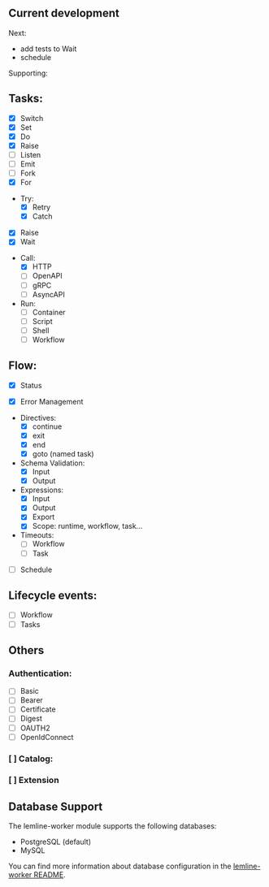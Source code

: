 ## Current development

Next:

- add tests to Wait
- schedule

Supporting:

## Tasks:

- [x] Switch
- [x] Set
- [x] Do
- [x] Raise
- [ ] Listen
- [ ] Emit
- [ ] Fork
- [x] For
- Try:
    - [x] Retry
    - [x] Catch
- [x] Raise
- [x] Wait
- Call:
    - [x] HTTP
    - [ ] OpenAPI
    - [ ] gRPC
    - [ ] AsyncAPI
- Run:
    - [ ] Container
    - [ ] Script
    - [ ] Shell
    - [ ] Workflow

## Flow:

- [x] Status

- [x] Error Management

- Directives:
    - [x] continue
    - [x] exit
    - [x] end
    - [x] goto (named task)

- Schema Validation:
    - [x] Input
    - [x] Output

- Expressions:
    - [x] Input
    - [x] Output
    - [x] Export
    - [x] Scope: runtime, workflow, task...

- Timeouts:
    - [ ] Workflow
    - [ ] Task

- [ ] Schedule

## Lifecycle events:

- [ ] Workflow
- [ ] Tasks

## Others

### Authentication:

- [ ] Basic
- [ ] Bearer
- [ ] Certificate
- [ ] Digest
- [ ] OAUTH2
- [ ] OpenIdConnect

### [ ] Catalog:

### [ ] Extension

## Database Support

The lemline-worker module supports the following databases:
- PostgreSQL (default)
- MySQL

You can find more information about database configuration in the [lemline-worker README](lemline-worker/README.md).
